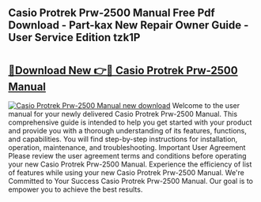 ## Casio Protrek Prw-2500 Manual Free Pdf Download - Part-kax New Repair Owner Guide - User Service Edition tzk1P

# <h2><a href="http://cf10453.oget.top/?id=Casio+Protrek+Prw-2500+Manual">🔗Download New 👉🔴 Casio Protrek Prw-2500 Manual</a></h2>

[![Casio Protrek Prw-2500 Manual new download](https://i.imgur.com/5g1atiW.png)](http://cf10453.oget.top/?id=Casio+Protrek+Prw-2500+Manual)
Welcome to the user manual for your newly delivered Casio Protrek Prw-2500 Manual. This comprehensive guide is intended to help you get started with your product and provide you with a thorough understanding of its features, functions, and capabilities. You will find step-by-step instructions for installation, operation, maintenance, and troubleshooting. Important User Agreement Please review the user agreement terms and conditions before operating your new Casio Protrek Prw-2500 Manual. Experience the efficiency of list of features while using your new Casio Protrek Prw-2500 Manual. We're Committed to Your Success Casio Protrek Prw-2500 Manual. Our goal is to empower you to achieve the best results.
